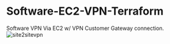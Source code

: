# Software-EC2-VPN-Terraform
Software VPN Via EC2 w/ VPN Customer Gateway connection.
![site2sitevpn](https://user-images.githubusercontent.com/85080306/220251800-7e0ab418-ca1d-4bae-b3cd-aff6023af023.JPG)
